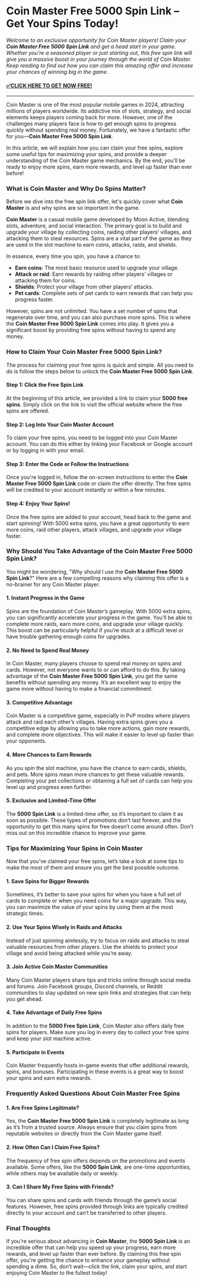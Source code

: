 # Coin Master Free 5000 Spin Link – Get Your Spins Today!

*Welcome to an exclusive opportunity for Coin Master players! Claim your **Coin Master Free 5000 Spin Link** and get a head start in your game. Whether you're a seasoned player or just starting out, this free spin link will give you a massive boost in your journey through the world of Coin Master. Keep reading to find out how you can claim this amazing offer and increase your chances of winning big in the game.*

<h4><a href="https://freeforyou.xyz/coin/master/">✅CLICK HERE TO GET NOW FREE!</a></h4>

---

Coin Master is one of the most popular mobile games in 2024, attracting millions of players worldwide. Its addictive mix of slots, strategy, and social elements keeps players coming back for more. However, one of the challenges many players face is how to get enough spins to progress quickly without spending real money. Fortunately, we have a fantastic offer for you—**Coin Master Free 5000 Spin Link**.

In this article, we will explain how you can claim your free spins, explore some useful tips for maximizing your spins, and provide a deeper understanding of the Coin Master game mechanics. By the end, you’ll be ready to enjoy more spins, earn more rewards, and level up faster than ever before!

### What is Coin Master and Why Do Spins Matter?

Before we dive into the free spin link offer, let's quickly cover what **Coin Master** is and why spins are so important in the game.

**Coin Master** is a casual mobile game developed by Moon Active, blending slots, adventure, and social interaction. The primary goal is to build and upgrade your village by collecting coins, raiding other players’ villages, and attacking them to steal resources. Spins are a vital part of the game as they are used in the slot machine to earn coins, attacks, raids, and shields.

In essence, every time you spin, you have a chance to:

- **Earn coins**: The most basic resource used to upgrade your village.
- **Attack or raid**: Earn rewards by raiding other players' villages or attacking them for coins.
- **Shields**: Protect your village from other players’ attacks.
- **Pet cards**: Complete sets of pet cards to earn rewards that can help you progress faster.

However, spins are not unlimited. You have a set number of spins that regenerate over time, and you can also purchase more spins. This is where the **Coin Master Free 5000 Spin Link** comes into play. It gives you a significant boost by providing free spins without having to spend any money.

### How to Claim Your Coin Master Free 5000 Spin Link?

The process for claiming your free spins is quick and simple. All you need to do is follow the steps below to unlock the **Coin Master Free 5000 Spin Link**.

#### Step 1: Click the Free Spin Link

At the beginning of this article, we provided a link to claim your **5000 free spins**. Simply click on the link to visit the official website where the free spins are offered.

#### Step 2: Log Into Your Coin Master Account

To claim your free spins, you need to be logged into your Coin Master account. You can do this either by linking your Facebook or Google account or by logging in with your email.

#### Step 3: Enter the Code or Follow the Instructions

Once you're logged in, follow the on-screen instructions to enter the **Coin Master Free 5000 Spin Link** code or claim the offer directly. The free spins will be credited to your account instantly or within a few minutes.

#### Step 4: Enjoy Your Spins!

Once the free spins are added to your account, head back to the game and start spinning! With 5000 extra spins, you have a great opportunity to earn more coins, raid other players, attack villages, and upgrade your village faster.

### Why Should You Take Advantage of the Coin Master Free 5000 Spin Link?

You might be wondering, "Why should I use the **Coin Master Free 5000 Spin Link**?" Here are a few compelling reasons why claiming this offer is a no-brainer for any Coin Master player.

#### 1. **Instant Progress in the Game**

Spins are the foundation of Coin Master’s gameplay. With 5000 extra spins, you can significantly accelerate your progress in the game. You’ll be able to complete more raids, earn more coins, and upgrade your village quickly. This boost can be particularly helpful if you’re stuck at a difficult level or have trouble gathering enough coins for upgrades.

#### 2. **No Need to Spend Real Money**

In Coin Master, many players choose to spend real money on spins and cards. However, not everyone wants to or can afford to do this. By taking advantage of the **Coin Master Free 5000 Spin Link**, you get the same benefits without spending any money. It’s an excellent way to enjoy the game more without having to make a financial commitment.

#### 3. **Competitive Advantage**

Coin Master is a competitive game, especially in PvP modes where players attack and raid each other’s villages. Having extra spins gives you a competitive edge by allowing you to take more actions, gain more rewards, and complete more objectives. This will make it easier to level up faster than your opponents.

#### 4. **More Chances to Earn Rewards**

As you spin the slot machine, you have the chance to earn cards, shields, and pets. More spins mean more chances to get these valuable rewards. Completing your pet collections or obtaining a full set of cards can help you level up and progress even further.

#### 5. **Exclusive and Limited-Time Offer**

The **5000 Spin Link** is a limited-time offer, so it’s important to claim it as soon as possible. These types of promotions don’t last forever, and the opportunity to get this many spins for free doesn’t come around often. Don’t miss out on this incredible chance to improve your game.

### Tips for Maximizing Your Spins in Coin Master

Now that you’ve claimed your free spins, let’s take a look at some tips to make the most of them and ensure you get the best possible outcome.

#### 1. **Save Spins for Bigger Rewards**

Sometimes, it’s better to save your spins for when you have a full set of cards to complete or when you need coins for a major upgrade. This way, you can maximize the value of your spins by using them at the most strategic times.

#### 2. **Use Your Spins Wisely in Raids and Attacks**

Instead of just spinning aimlessly, try to focus on raids and attacks to steal valuable resources from other players. Use the shields to protect your village and avoid being attacked while you’re away.

#### 3. **Join Active Coin Master Communities**

Many Coin Master players share tips and tricks online through social media and forums. Join Facebook groups, Discord channels, or Reddit communities to stay updated on new spin links and strategies that can help you get ahead.

#### 4. **Take Advantage of Daily Free Spins**

In addition to the **5000 Free Spin Link**, Coin Master also offers daily free spins for players. Make sure you log in every day to collect your free spins and keep your slot machine active.

#### 5. **Participate in Events**

Coin Master frequently hosts in-game events that offer additional rewards, spins, and bonuses. Participating in these events is a great way to boost your spins and earn extra rewards.

### Frequently Asked Questions About Coin Master Free Spins

#### 1. **Are Free Spins Legitimate?**

Yes, the **Coin Master Free 5000 Spin Link** is completely legitimate as long as it’s from a trusted source. Always ensure that you claim spins from reputable websites or directly from the Coin Master game itself.

#### 2. **How Often Can I Claim Free Spins?**

The frequency of free spin offers depends on the promotions and events available. Some offers, like the **5000 Spin Link**, are one-time opportunities, while others may be available daily or weekly.

#### 3. **Can I Share My Free Spins with Friends?**

You can share spins and cards with friends through the game’s social features. However, free spins provided through links are typically credited directly to your account and can’t be transferred to other players.

### Final Thoughts

If you're serious about advancing in **Coin Master**, the **5000 Spin Link** is an incredible offer that can help you speed up your progress, earn more rewards, and level up faster than ever before. By claiming this free spin offer, you're getting the chance to enhance your gameplay without spending a dime. So, don’t wait—click the link, claim your spins, and start enjoying Coin Master to the fullest today!
